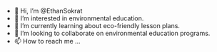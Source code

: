 - 👋 Hi, I’m @EthanSokrat
- 👀 I’m interested in environmental education.
- 🌱 I’m currently learning about eco-friendly lesson plans.
- 💞️ I’m looking to collaborate on environmental education programs.
- 📫 How to reach me ...

<!---
EthanSokrat/EthanSokrat is a ✨ special ✨ repository because its `README.md` (this file) appears on your GitHub profile.
You can click the Preview link to take a look at your changes.
--->

